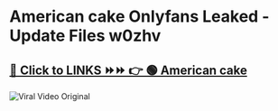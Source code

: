 
 # American cake Onlyfans Leaked - Update Files w0zhv

## <h2><a href="https://clipsfans.com/American_cake&ref=git">🔗 Click to LINKS ⏩⏩ 👉 🟢 American cake </a></h2>

<a href="https://clipsfans.com/American_cake&ref=git" rel="nofollow" data-target="animated-image.originalLink"><img src="https://i.ibb.co.com/xMMVF88/686577567.gif" alt="Viral Video Original" style="max-width: 100%; display: inline-block;" data-target="animated-image.originalImage"></a>

